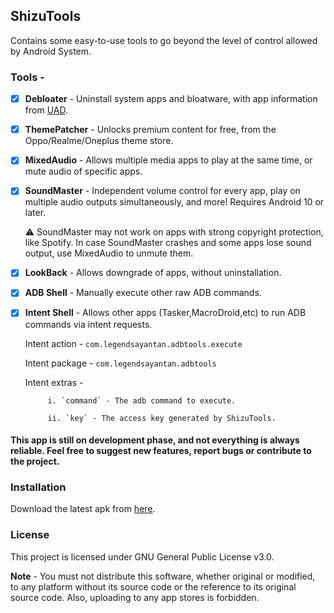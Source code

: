 ## ShizuTools
Contains some easy-to-use tools to go beyond the level of control allowed by Android System.

### Tools -
- [x] **Debloater** - Uninstall system apps and bloatware, with app information from [UAD](https://github.com/Universal-Debloater-Alliance/universal-android-debloater-next-generation).
- [x] **ThemePatcher** - Unlocks premium content for free, from the Oppo/Realme/Oneplus theme store.
- [x] **MixedAudio** - Allows multiple media apps to play at the same time, or mute audio of specific apps.
- [x] **SoundMaster** - Independent volume control for every app, play on multiple audio outputs simultaneously, and more! Requires Android 10 or later.

  ⚠ SoundMaster may not work on apps with strong copyright protection, like Spotify. In case SoundMaster crashes and some apps lose sound output, use MixedAudio to unmute them.

- [x] **LookBack** - Allows downgrade of apps, without uninstallation.
- [x] **ADB Shell** - Manually execute other raw ADB commands.
- [x] **Intent Shell** - Allows other apps (Tasker,MacroDroid,etc) to run ADB commands via intent requests.

  Intent action - `com.legendsayantan.adbtools.execute`

  Intent package - `com.legendsayantan.adbtools`

  Intent extras -

           i. `command` - The adb command to execute.

           ii. `key` - The access key generated by ShizuTools.

#### This app is still on development phase, and not everything is always reliable. Feel free to suggest new features, report bugs or contribute to the project.

### Installation
Download the latest apk from [here](https://github.com/legendsayantan/ShizuTools/releases/latest).

### License
This project is licensed under GNU General Public License v3.0.

**Note** - You must not distribute this software, whether original or modified, to any platform without its source code or the reference to its original source code. Also, uploading to any app stores is forbidden.
